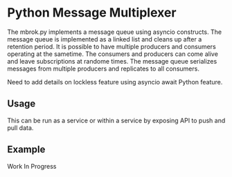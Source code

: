 # Python Message Multiplexer

The mbrok.py implements a message queue using asyncio constructs.
The message queue is implemented as a linked list and cleans up after a retention period.
It is possible to have multiple producers and consumers operating at the sametime.
The consumers and producers can come alive and leave subscriptions at randome times.
The message queue serializes messages from multiple producers and replicates to all consumers.

Need to add details on lockless feature using asyncio await Python feature.

## Usage

This can be run as a service or within a service by exposing API to push and pull data.

## Example

Work In Progress
